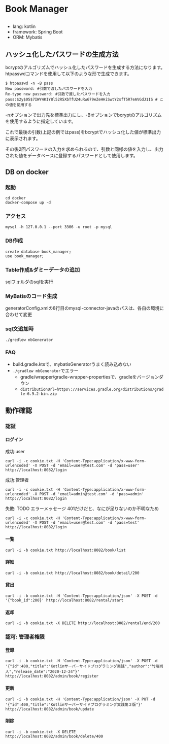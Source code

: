 # Book Manager

## 

- lang: kotlin
- framework: Spring Boot
- ORM: Mybatis

## ハッシュ化したパスワードの生成方法

bcryptのアルゴリズムでハッシュ化したパスワードを生成する方法になります。
htpasswdコマンドを使用して以下のような形で生成できます。

```
$ htpasswd -n -B pass
New password: #引数で渡したパスワードを入力
Re-type new password: #引数で渡したパスワードを入力
pass:$2y$05$7IWY4KIY8l52R5XbTfU24uRw679eZeHHiSwtY2sfT5R7eAVGdJ1IS # この値を使用する
```
-nオプションで出力先を標準出力にし、-Bオプションでbcryptのアルゴリズムを使用するように指定しています。

これで最後の引数(上記の例ではpass)をbcryptでハッシュ化した値が標準出力に表示されます。

その後2回パスワードの入力を求められるので、引数と同様の値を入力し、出力された値をデータベースに登録するパスワードとして使用します。

## DB on docker

### 起動

```
cd docker
docker-compose up -d
```

### アクセス

```mysql -h 127.0.0.1 --port 3306 -u root -p mysql```

### DB作成

```
create database book_manager;
use book_manager;
```

### Table作成&ダミーデータの追加

sqlフォルダのsqlを実行

### MyBatisのコード生成

generatorConfig.xmlの8行目のmysql-connector-javaのパスは、各自の環境に合わせて変更


### sql文追加時

```./gredlew nbGenerator```

### FAQ

- build.gradle.ktsで、mybatisGeneratorうまく読み込めない
- `./gradlew mbGenerator`でエラー
  - gradle/wrapper/gradle-wrapper-propertiesで、gradleをバージョンダウン
  - `distributionUrl=https\://services.gradle.org/distributions/gradle-6.9.2-bin.zip`

## 動作確認

### 認証
#### ログイン

成功:user
```
curl -i -c cookie.txt -H 'Content-Type:application/x-www-form-urlencoded' -X POST -d 'email=user@test.com' -d 'pass=user' http://localhost:8082/login
```
成功:管理者
```
curl -i -c cookie.txt -H 'Content-Type:application/x-www-form-urlencoded' -X POST -d 'email=admin@test.com' -d 'pass=admin' http://localhost:8082/login
```


失敗: TODO エラーメッセージ 401だけだと、なにが足りないのか不明なため
```
curl -i -c cookie.txt -H 'Content-Type:application/x-www-form-urlencoded' -X POST -d 'email=user@test.com' -d 'pass=test' http://localhost:8082/login
```

#### 一覧
```
curl -i -b cookie.txt http://localhost:8082/book/list
```

#### 詳細
```
curl -i -b cookie.txt http://localhost:8082/book/detail/200
```

#### 貸出
```
curl -i -b cookie.txt -H 'Content-Type:application/json' -X POST -d '{"book_id":200}' http://localhost:8082/rental/start
```

#### 返却
```
curl -i -b cookie.txt -X DELETE http://localhost:8082/rental/end/200
```


### 認可: 管理者権限
#### 登録
```
curl -i -b cookie.txt -H 'Content-Type:application/json' -X POST -d '{"id":400,"title":"Kotlinサーバーサイドプログラミング実践","author":"竹端尚人","release_date":"2020-12-24"}' http://localhost:8082/admin/book/register
```

#### 更新
```
curl -i -b cookie.txt -H 'Content-Type:application/json' -X PUT -d '{"id":400,"title":"Kotlinサーバーサイドプログラミング実践第２版"}' http://localhost:8082/admin/book/update
```

#### 削除
```
curl -i -b cookie.txt -X DELETE http://localhost:8082/admin/book/delete/400
```
